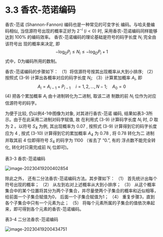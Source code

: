 # 3.3 香农-范诺编码

香农-范诺 (Shannon-Fannon) 编码也是一种常见的可变字长 编码。与哈夫曼编码相似, 当信源符号出现的概率正好为 $2^{-i}$ $(i<0)$ 时, 采用香农-范诺编码同样能够达到 $100 \%$ 的编码效率。 香农-范诺编码的理论基础是符号的码字长度 $N_i$ 完全由该符号出 现的概率来决定, 即
$$
-\log _D P_i \leq N_i \leq-\log _D P_i+1
$$
式中，D为编码所用的数制。 

香农-范诺编码的步骤如下：
（1）将信源符号按其出现概率从大到小排序;
（2）按照式 (3-9) 计算出各概率对应的码字长度 $N_i$;
（3）计算累加概率 $A_i$, 即
$$
A_i=A_{i-1}+P_{i-1} \quad i=1,2, \ldots, N-1 ; \quad A_0=0
$$
(4) 把各个累加概率 $A_i$ 由十进制转化为二进制, 取该二进 制数的前 $N_i$ 位作为对应信源符号的码字。

为便于比较, 仍以例4-1中图像为对象, 对其进行香农-范诺 编码, 结果如表3-3所示。由于在此采用二进制对码字赋值, 故 在利用式 (3-9) 计算码字长度 $N_i$ 时, $D$ 取为 2 。以符号 $S_4$ 为例, 其出现概率为 0.07 , 按照式 (3-9) 计算得到它的码字长度应为 4 , 按式 (3-10) 计算得到它的累加概率 $A_4$ 为 0.78 , 将 0.78 转化为二 进制并取其前 4 位即得符号 $S_4$ 的码字为 1100 （省去了 “0.”, 有的 浮点数不能完全转化, 转化时只需完成前 $N_i$ 位即可)。

表3-3 香农-范诺编码

![image-20230419200402854](https://mypic-1312707183.cos.ap-nanjing.myqcloud.com/image-20230419200402854.png)

除此之外， 还有二分法香农-范诺编码方法。其步骤如下： 
（1） 首先统计出每个符号出现的概率；
（2） 从左到右对上述概率从大到小排序；
（3） 从这个概率集合中的某个位置将其分为两个子集合，并尽量使两个子集合的概率和近似相等，给前面一个子集合赋值为0， 后面一个子集合赋值为1；
（4） 重复步骤3，直到各个子集合中只有一个元素为止；
（5） 将每个元素所属的子集合的值依次串起来，即可得到各个元素的香农-范诺编码。 

表3-4  二分法香农-范诺编码 

![image-20230419200434751](https://mypic-1312707183.cos.ap-nanjing.myqcloud.com/image-20230419200434751.png)